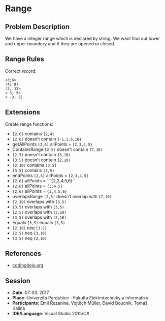 ﻿# Range

## Problem Description
We have a integer range which is declared by string. We want find out lower and upper boundery and if they are opened or closed.

## Range Rules
Correct record:
```
<3;6>
(4; 8)
(2, 12>
< 3; 5>
< -3; 5)
```

## Extensions
Create range functions:

- ```[2,6)``` contains ```{2,4}```
- ```[2,6)``` doesn’t contain ```{-1,1,6,10}```
- getAllPoints 
```[2,6)``` allPoints = ```{2,3,4,5}```
- ContainsRange
```[2,5)``` doesn’t contain ```[7,10)```
- ```[2,5)``` doesn’t contain ```[3,10)```
- ```[3,5)``` doesn’t contain ```[2,10)```
- ```[2,10)``` contains ```[3,5]```
- ```[3,5]``` contains ```[3,5)```
- endPoints
```[2,6)``` allPoints = ```{2,3,4,5}```
- ```[2,6]``` allPoints = ```{2,3,4,5,6}``
- ```(2,6)``` allPoints = ```{3,4,5}```
- ```(2,6]``` allPoints = ```{3,4,5,6}```
- overlapsRange
```[2,5)``` doesn’t overlap with ```[7,10)```
- ```[2,10)``` overlaps with ```[3,5)```
- ```[3,5)``` overlaps with ```[3,5)```
- ```[2,5)``` overlaps with ```[3,10)```
- ```[3,5)``` overlaps with ```[2,10)```
- Equals
```[3,5)``` equals ```[3,5)```
- ```[2,10)``` neq ```[3,5)```
- ```[2,5)``` neq ```[3,10)```
- ```[3,5)``` neq ```[2,10)```

## References

- [codingdojo.org](http://codingdojo.org/kata/Range/)

## Session

- **Date**: 07. 03. 2017
- **Place**: Univerzita Pardubice - Fakulta Elektrotechniky a Informatiky
- **Participants**: Emil Řezanina, Vojtěch Müller, David Boucník, Tomáš Kalina
- **IDE/Language**: Visual Studio 2015/C#